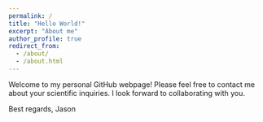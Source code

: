 ```yaml
---
permalink: /
title: "Hello World!"
excerpt: "About me"
author_profile: true
redirect_from: 
  - /about/
  - /about.html
---
```


Welcome to my personal GitHub webpage! Please feel free to contact me about your scientific inquiries. I look forward to collaborating with you.

Best regards,
Jason
